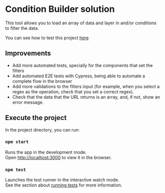 # Condition Builder solution

This tool allows you to load an array of data and layer in and/or conditions to filter the data.

You can see how to test this project [here](https://www.loom.com/share/cac8eccc8cd3450ba0da3304c3d873b8?sid=9d651961-778c-4bd6-8a9e-47f3f6277a41)

## Improvements

- Add more automated tests, specially for the components that set the filters
- Add automated E2E tests with Cypress, being able to automate a complete flow in the browser
- Add more validations to the filters input (for example, when you select a regex as the operation, check that you set a correct regex).
- Check that the data that the URL returns is an array, and, if not, show an error message.

## Execute the project

In the project directory, you can run:

### `npm start`

Runs the app in the development mode.\
Open [http://localhost:3000](http://localhost:3000) to view it in the browser.

### `npm test`

Launches the test runner in the interactive watch mode.\
See the section about [running tests](https://facebook.github.io/create-react-app/docs/running-tests) for more information.
